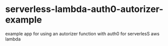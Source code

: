# serverless-lambda-auth0-autorizer-example
example app for using an autorizer function with auth0 for serverlesS aws lambda

